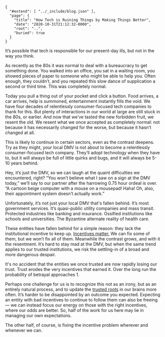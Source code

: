 
    {
      "#extend": [ "../_include/blog.json" ],
      "page": {
        "title": "How Tech is Ruining Things by Making Things Better",
        "date": "2020-10-31T21:12:32-0000",
        "root": "..",
        "buried": true
      }
    }

It’s possible that tech is responsible for our present-day ills, but not in the way you think.

As recently as the 80s it was normal to deal with a bureaucracy to get something done. You walked into an office, you sat in a waiting room, you showed pieces of paper to someone who might be able to help you. Often enough, they couldn’t, and you repeated this slow dance of supplication a second or third time. This was completely normal.

Today you pull a thing out of your pocket and click a button. Food arrives, a car arrives, help is summoned, entertainment instantly fills the void. We have four decades of relentlessly consumer-focused tech companies to thank for this. But plenty of interactions in our world at large are still stuck in the 80s, or earlier. And now that we’ve tasted the new forbidden fruit, we resent the old. We resent what we once accepted as completely normal: not because it has necessarily changed for the worse, but because it hasn’t changed at all.

This is likely to continue in certain sectors, even as the contrast deepens. Try as they might, your local DMV is not about to become a relentlessly consumer-focused tech company. They’ll adopt technology when they have to, but it will always be full of little quirks and bugs, and it will always be 5-10 years behind.

Hey, it’s just the DMV, so we can laugh at the quaint difficulties we encountered, right? “You won’t believe what I saw on a sign at the DMV today,” we’ll say to our partner after the harrowing 0.75 hour ordeal is over. “A cartoon beige computer with a mouse on a mousepad! Haha! Oh, also, their appointment system doesn’t actually work.”

Unfortunately, it’s not just your local DMV that's fallen behind. It’s most government services. It’s quasi-public utility companies and mass transit. Protected industries like banking and insurance. Ossified institutions like schools and universities. The Byzantine alternate reality of health care.

These entities have fallen behind for a simple reason: they lack the institutional incentive to keep up. [Incentives matter.](https://youtu.be/actEhnPE4VM) We can fix some of them, but we won’t fix all of them. Meanwhile the contrast grows, and with it the resentment. It’s hard to stay mad at the DMV, but when the same trend applies to our trusted institutions, we risk the settling-in of a broad and more dangerous despair.

It's no accident that the entities we once trusted are now rapidly losing our trust. Trust erodes the very incentives that earned it. Over the long run the probability of betrayal approaches 1.

Perhaps one challenge for us is to recognize this not as an irony, but as an entirely natural process, and to update the [trusted roots](https://en.wikipedia.org/wiki/Root_certificate) in our brains more often. It’s harder to be disappointed by an outcome you expected. Expecting an entity with bad incentives to continue to follow them can also be freeing — we can instead focus our energy on those with the right incentives, where our odds are better. So, half of the work for us here may lie in managing our own expectations.

The other half, of course, is fixing the incentive problem wherever and whenever we can.
